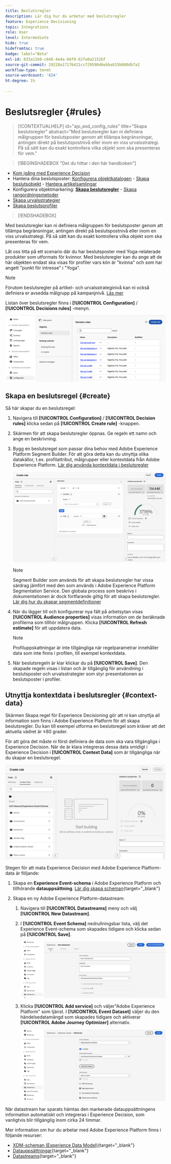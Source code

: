 ```yaml
---
title: Beslutsregler
description: Lär dig hur du arbetar med beslutsregler
feature: Experience Decisioning
topic: Integrations
role: User
level: Intermediate
hide: true
hidefromtoc: true
badge: label="Beta"
exl-id: 033a11b8-c848-4e4a-b6f0-62fa0a2152bf
source-git-commit: 29228a17176421ccf29598d6ebba815b800db7a2
workflow-type: tm+mt
source-wordcount: '624'
ht-degree: 1%

---
```


# Beslutsregler {#rules}

>[!CONTEXTUALHELP]
>id="ajo_exd_config_rules"
>title="Skapa beslutsregler"
>abstract="Med beslutsregler kan ni definiera målgruppen för beslutsposter genom att tillämpa begränsningar, antingen direkt på beslutspostnivå eller inom en viss urvalsstrategi. På så sätt kan du exakt kontrollera vilka objekt som ska presenteras för vem."

>[!BEGINSHADEBOX &quot;Det du hittar i den här handboken&quot;]

* [Kom igång med Experience Decision](gs-experience-decisioning.md)
* Hantera dina beslutsposter: [Konfigurera objektkatalogen](catalogs.md) - [Skapa beslutsobjekt](items.md) - [Hantera artikelsamlingar](collections.md)
* Konfigurera objektmarkering: **[Skapa beslutsregler](rules.md)** - [Skapa rangordningsmetoder](ranking.md)
* [Skapa urvalsstrategier](selection-strategies.md)
* [Skapa beslutsprofiler](create-decision.md)

>[!ENDSHADEBOX]

Med beslutsregler kan ni definiera målgruppen för beslutsposter genom att tillämpa begränsningar, antingen direkt på beslutspostnivå eller inom en viss urvalsstrategi. På så sätt kan du exakt kontrollera vilka objekt som ska presenteras för vem.

Låt oss titta på ett scenario där du har beslutsposter med Yoga-relaterade produkter som utformats för kvinnor. Med beslutsregler kan du ange att de här objekten endast ska visas för profiler vars kön är &quot;kvinna&quot; och som har angett &quot;punkt för intresse&quot; i &quot;Yoga&quot;.

>[!NOTE]
>
>Förutom beslutsregler på artikel- och urvalsstrateginivå kan ni också definiera er avsedda målgrupp på kampanjnivå. [Läs mer](../campaigns/create-campaign.md#audience)

Listan över beslutsregler finns i **[!UICONTROL Configuration]** / **[!UICONTROL Decisions rules]** -menyn.

![](assets/decision-rules-list.png)

## Skapa en beslutsregel {#create}

Så här skapar du en beslutsregel:

1. Navigera till **[!UICONTROL Configuration]** / **[!UICONTROL Decision rules]** klicka sedan på **[!UICONTROL Create rule]** -knappen.

1. Skärmen för att skapa beslutsregler öppnas. Ge regeln ett namn och ange en beskrivning.

1. Bygg en beslutsregel som passar dina behov med Adobe Experience Platform Segment Builder. För att göra detta kan du utnyttja olika datakällor, t.ex. profilattribut, målgrupper eller kontextdata från Adobe Experience Platform. [Lär dig använda kontextdata i beslutsregler](#context-data)

   ![](assets/decision-rules-build.png)

   >[!NOTE]
   >
   >Segment Builder som används för att skapa beslutsregler har vissa särdrag jämfört med den som används i Adobe Experience Platform Segmentation Service.  Den globala process som beskrivs i dokumentationen är dock fortfarande giltig för att skapa beslutsregler. [Lär dig hur du skapar segmentdefinitioner](../audience/creating-a-segment-definition.md)

1. När du lägger till och konfigurerar nya fält på arbetsytan visas **[!UICONTROL Audience properties]** visas information om de beräknade profilerna som tillhör målgruppen. Klicka **[!UICONTROL Refresh estimate]** för att uppdatera data.

   >[!NOTE]
   >
   >Profiluppskattningar är inte tillgängliga när regelparametrar innehåller data som inte finns i profilen, till exempel kontextdata.

1. När beslutsregeln är klar klickar du på **[!UICONTROL Save]**. Den skapade regeln visas i listan och är tillgänglig för användning i beslutsposter och urvalsstrategier som styr presentationen av beslutsposter i profiler.

## Utnyttja kontextdata i beslutsregler {#context-data}

Skärmen Skapa regel för Experience Decisioning gör att ni kan utnyttja all information som finns i Adobe Experience Platform för att skapa beslutsregler. Du kan till exempel utforma en beslutsregel som kräver att det aktuella vädret är ≥80 grader.

För att göra det måste ni först definiera de data som ska vara tillgängliga i Experience Decision. När de är klara integreras dessa data smidigt i Experience Decision i **[!UICONTROL Context Data]** som är tillgängliga när du skapar en beslutsregel.

![](assets/decision-rules-context.png)

Stegen för att mata Experience Decision med Adobe Experience Platform-data är följande:

1. Skapa en **Experience Event-schema**  i Adobe Experience Platform och tillhörande **datauppsättning**. [Lär dig skapa scheman](https://experienceleague.adobe.com/en/docs/experience-platform/xdm/ui/resources/schemas){target="_blank"}

1. Skapa en ny Adobe Experience Platform-datastream:

   1. Navigera till **[!UICONTROL Datastreams]** meny och välj **[!UICONTROL New Datastream]**.

   1. I **[!UICONTROL Event Schema]** nedrullningsbar lista, välj det Experience Event-schema som skapades tidigare och klicka sedan på **[!UICONTROL Save]**.

      ![](assets/decision-rule-context-datastream.png)

   1. Klicka **[!UICONTROL Add service]** och väljer&quot;Adobe Experience Platform&quot; som tjänst. I **[!UICONTROL Event Dataset]** väljer du den händelsedatamängd som skapades tidigare och aktiverar **[!UICONTROL Adobe Journey Optimizer]** alternativ.

      ![](assets/decision-rules-context-datastream-service.png)

När datastream har sparats hämtas den markerade datauppsättningens information automatiskt och integreras i Experience Decision, som vanligtvis blir tillgänglig inom cirka 24 timmar.

Mer information om hur du arbetar med Adobe Experience Platform finns i följande resurser:

* [XDM-scheman (Experience Data Model)](https://experienceleague.adobe.com/en/docs/experience-platform/xdm/schema/composition){target="_blank"}
* [Datauppsättningar](https://experienceleague.adobe.com/en/docs/experience-platform/catalog/datasets/overview){target="_blank"}
* [Datastreams](https://experienceleague.adobe.com/en/docs/experience-platform/datastreams/overview){target="_blank"}
